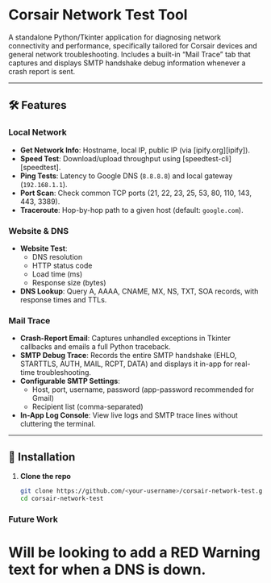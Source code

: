 # Corsair Network Test Tool

A standalone Python/Tkinter application for diagnosing network connectivity and performance, specifically tailored for Corsair devices and general network troubleshooting. Includes a built-in “Mail Trace” tab that captures and displays SMTP handshake debug information whenever a crash report is sent.

---

## 🛠️ Features

### Local Network
- **Get Network Info**: Hostname, local IP, public IP (via [ipify.org][ipify]).
- **Speed Test**: Download/upload throughput using [speedtest-cli][speedtest].
- **Ping Tests**: Latency to Google DNS (`8.8.8.8`) and local gateway (`192.168.1.1`).
- **Port Scan**: Check common TCP ports (21, 22, 23, 25, 53, 80, 110, 143, 443, 3389).
- **Traceroute**: Hop-by-hop path to a given host (default: `google.com`).

### Website & DNS
- **Website Test**:  
  - DNS resolution  
  - HTTP status code  
  - Load time (ms)  
  - Response size (bytes)
- **DNS Lookup**: Query A, AAAA, CNAME, MX, NS, TXT, SOA records, with response times and TTLs.

### Mail Trace
- **Crash-Report Email**: Captures unhandled exceptions in Tkinter callbacks and emails a full Python traceback.
- **SMTP Debug Trace**: Records the entire SMTP handshake (EHLO, STARTTLS, AUTH, MAIL, RCPT, DATA) and displays it in-app for real-time troubleshooting.
- **Configurable SMTP Settings**:  
  - Host, port, username, password (app-password recommended for Gmail)  
  - Recipient list (comma-separated)  
- **In-App Log Console**: View live logs and SMTP trace lines without cluttering the terminal.

---

## 🚀 Installation

1. **Clone the repo**  
   ```bash
   git clone https://github.com/<your-username>/corsair-network-test.git
   cd corsair-network-test

### Future Work

# Will be looking to add a RED Warning text for when a DNS is down.
